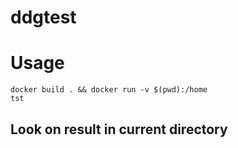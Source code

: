# ddgtest
# Usage
<code>docker build . && docker run -v $(pwd):/home tst</code>
## Look on result in current directory
